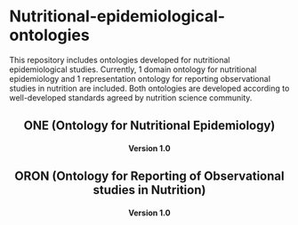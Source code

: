 # Nutritional-epidemiological-ontologies
This repository includes ontologies developed for nutritional epidemiological studies.
Currently, 1 domain ontology for nutritional epidemiology and 1 representation ontology for reporting observational studies in nutrition are included. Both ontologies are developed according to well-developed standards agreed by nutrition science community.

<h2 align="center">ONE (Ontology for Nutritional Epidemiology) </h2>
<h4 align="center">Version 1.0 </h4>


<h2 align="center">ORON (Ontology for Reporting of Observational studies in Nutrition) </h2>
<h4 align="center">Version 1.0 </h4>
